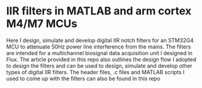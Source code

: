 # IIR filters in MATLAB and arm cortex M4/M7 MCUs
Here I design, simulate and develop digital IIR notch filters for an STM32G4 MCU to attenuate 50Hz power line interference from the mains. The filters are intended for a multichannel biosignal data acquisition unit I designed in Flux. The article provided in this repo also outlines the design flow I adopted to design the filters and can be used to design, simulate and develop other types of digital IIR filters. The header files, .c files and MATLAB scripts I used to come up with the filters can also be found in this repo 
